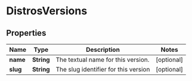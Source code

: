 
# DistrosVersions

## Properties
Name | Type | Description | Notes
------------ | ------------- | ------------- | -------------
**name** | **String** | The textual name for this version. |  [optional]
**slug** | **String** | The slug identifier for this version |  [optional]



